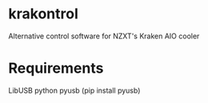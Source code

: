 # krakontrol
Alternative control software for NZXT's Kraken AIO cooler

# Requirements
LibUSB
python
pyusb (pip install pyusb)

